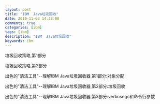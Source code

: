 ```yaml
---
layout: post
title: "IBM  Java垃圾回收"
date: 2010-11-03 14:38:00 
comments: true
categories: [ibm]
tags: [ibm]
description: "IBM  Java垃圾回收"
keywords: ibm
---
```



 
 
 
 
 
  
   垃圾回收策略,第1部分
  
 
 
  
   垃圾回收策略,第2部分
  
 
 
 
 
 
 
  
   出色的"清洁工具"--理解IBM Java垃圾回收器,第1部分:对象分配
  
 
 
  
   出色的"清洁工具"--理解IBM Java垃圾回收器,第2部分:垃圾回收
  
 
 
  
   出色的"清洁工具"--理解IBM Java垃圾回收器,第3部分:verbosegc和命令行参数
  
 
 
 
 
 
 
 


